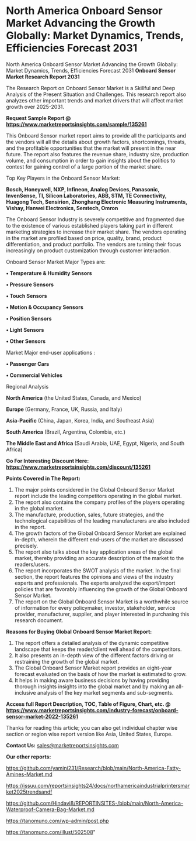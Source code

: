 # North America Onboard Sensor Market Advancing the Growth Globally: Market Dynamics, Trends, Efficiencies Forecast 2031
North America Onboard Sensor Market Advancing the Growth Globally: Market Dynamics, Trends, Efficiencies Forecast 2031
<strong>Onboard Sensor Market Research Report 2031</strong>

The Research Report on Onboard Sensor Market is a Skillful and Deep Analysis of the Present Situation and Challenges. This research report also analyzes other important trends and market drivers that will affect market growth over 2025-2031.

<strong>Request Sample Report @ <a href=https://www.marketreportsinsights.com/sample/135261>https://www.marketreportsinsights.com/sample/135261</a></strong>

This Onboard Sensor market report aims to provide all the participants and the vendors will all the details about growth factors, shortcomings, threats, and the profitable opportunities that the market will present in the near future. The report also features the revenue share, industry size, production volume, and consumption in order to gain insights about the politics to contest for gaining control of a large portion of the market share.

Top Key Players in the Onboard Sensor Market:

<strong>Bosch, Honeywell, NXP, Infineon, Analog Devices, Panasonic, InvenSense, TI, Silicon Laboratories, ABB, STM, TE Connectivity, Huagong Tech, Sensirion, Zhonghang Electronic Measuring Instruments, Vishay, Hanwei Electronics, Semtech, Omron</strong>

The Onboard Sensor Industry is severely competitive and fragmented due to the existence of various established players taking part in different marketing strategies to increase their market share. The vendors operating in the market are profiled based on price, quality, brand, product differentiation, and product portfolio. The vendors are turning their focus increasingly on product customization through customer interaction.

Onboard Sensor Market Major Types are:

<strong>• Temperature & Humidity Sensors

• Pressure Sensors

• Touch Sensors

• Motion & Occupancy Sensors

• Position Sensors

• Light Sensors

• Other Sensors</strong>

Market Major end-user applications :

<strong>• Passenger Cars

• Commercial Vehicles</strong>

Regional Analysis

</u><strong><b>North America</b></strong> (the United States, Canada, and Mexico)

<strong><b>Europe </b></strong>(Germany, France, UK, Russia, and Italy)

<strong><b>Asia-Pacific</b></strong> (China, Japan, Korea, India, and Southeast Asia)

<strong><b>South America</b></strong> (Brazil, Argentina, Colombia, etc.)

<strong><b>The Middle East and Africa</b></strong> (Saudi Arabia, UAE, Egypt, Nigeria, and South Africa)

<strong>Go For Interesting Discount Here: <a href=https://www.marketreportsinsights.com/discount/135261>https://www.marketreportsinsights.com/discount/135261</a></strong>

<strong>Points Covered in The Report:</strong>
<ol>
  <li>The major points considered in the Global Onboard Sensor Market report include the leading competitors operating in the global market.</li>
  <li>The report also contains the company profiles of the players operating in the global market.</li>
  <li>The manufacture, production, sales, future strategies, and the technological capabilities of the leading manufacturers are also included in the report.</li>
  <li>The growth factors of the Global Onboard Sensor Market are explained in-depth, wherein the different end-users of the market are discussed precisely.</li>
  <li>The report also talks about the key application areas of the global market, thereby providing an accurate description of the market to the readers/users.</li>
  <li>The report incorporates the SWOT analysis of the market. In the final section, the report features the opinions and views of the industry experts and professionals. The experts analyzed the export/import policies that are favorably influencing the growth of the Global Onboard Sensor Market.</li>
  <li>The report on the Global Onboard Sensor Market is a worthwhile source of information for every policymaker, investor, stakeholder, service provider, manufacturer, supplier, and player interested in purchasing this research document.</li>
</ol>
<strong>Reasons for Buying Global Onboard Sensor Market Report:</strong>

<ol>
  <li>The report offers a detailed analysis of the dynamic competitive landscape that keeps the reader/client well ahead of the competitors.</li>
  <li>It also presents an in-depth view of the different factors driving or restraining the growth of the global market.</li>
  <li>The Global Onboard Sensor Market report provides an eight-year forecast evaluated on the basis of how the market is estimated to grow.</li>
  <li>It helps in making aware business decisions by having providing thorough insights insights into the global market and by making an all-inclusive analysis of the key market segments and sub-segments.</li>
</ol>
<strong>Access full Report Description, TOC, Table of Figure, Chart, etc. @ <a href=https://www.marketreportsinsights.com/industry-forecast/onboard-sensor-market-2022-135261>https://www.marketreportsinsights.com/industry-forecast/onboard-sensor-market-2022-135261</a></strong>


Thanks for reading this article; you can also get individual chapter wise section or region wise report version like Asia, United States, Europe.

<strong>Contact Us:</strong>
sales@marketreportsinsights.com

<strong>Our other reports:</strong>

<a href=https://github.com/yamini231/Research/blob/main/North-America-Fatty-Amines-Market.md>https://github.com/yamini231/Research/blob/main/North-America-Fatty-Amines-Market.md</a>

<a href=https://issuu.com/reportsinsights24/docs/northamericaindustrialprintersmarket2025trendsandf>https://issuu.com/reportsinsights24/docs/northamericaindustrialprintersmarket2025trendsandf</a>

<a href=https://github.com/Hindavi8/REPORTINSITES-/blob/main/North-America-Waterproof-Camera-Bag-Market.md>https://github.com/Hindavi8/REPORTINSITES-/blob/main/North-America-Waterproof-Camera-Bag-Market.md</a>

<a href=https://tanomuno.com/wp-admin/post.php>https://tanomuno.com/wp-admin/post.php</a>

<a href=https://tanomuno.com/illust/502508>https://tanomuno.com/illust/502508</a>"
